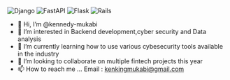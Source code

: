 ![Django](https://img.shields.io/badge/django-%23092E20.svg?style=for-the-badge&logo=django&logoColor=white) ![FastAPI](https://img.shields.io/badge/FastAPI-005571?style=for-the-badge&logo=fastapi) ![Flask](https://img.shields.io/badge/flask-%23000.svg?style=for-the-badge&logo=flask&logoColor=white) ![Rails](https://img.shields.io/badge/rails-%23CC0000.svg?style=for-the-badge&logo=ruby-on-rails&logoColor=white)


- 👋 Hi, I’m @kennedy-mukabi
- 👀 I’m interested in Backend development,cyber security and Data analysis 
- 🌱 I’m currently learning how to use various cybesecurity tools available in the industry 
- 💞️ I’m looking to collaborate on multiple fintech projects this year
- 📫 How to reach me ... Email : kenkingmukabi@gmail.com

<!---
kennedy-mukabi/kennedy-mukabi is a ✨ special ✨ repository because its `README.md` (this file) appears on your GitHub profile.
You can click the Preview link to take a look at your changes.
--->

